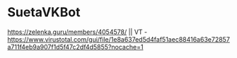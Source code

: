 # SuetaVKBot

https://zelenka.guru/members/4054578/
|| VT - https://www.virustotal.com/gui/file/1e8a637ed5d4faf51aec88416a63e72857a711f4eb9a907f1d5f47c2df4d5855?nocache=1
